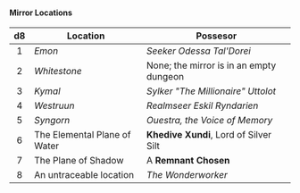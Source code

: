 #### Mirror Locations
|  d8 | Location                     | Possesor                                |
|:---:|------------------------------|-----------------------------------------|
|  1  | *Emon*                       | *Seeker Odessa Tal'Dorei*               |
|  2  | *Whitestone*                 | None; the mirror is in an empty dungeon |
|  3  | *Kymal*                      | *Sylker "The Millionaire" Uttolot*      |
|  4  | *Westruun*                   | *Realmseer Eskil Ryndarien*             |
|  5  | *Syngorn*                    | *Ouestra, the Voice of Memory*          |
|  6  | The Elemental Plane of Water | **Khedive Xundi**, Lord of Silver Silt  |
|  7  | The Plane of Shadow          | A **Remnant Chosen**                    |
|  8  | An untraceable location      | *The Wonderworker*                      |



